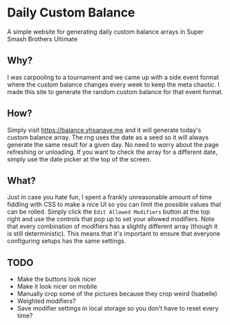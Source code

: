 # Daily Custom Balance

A simple website for generating daily custom balance arrays in Super Smash Brothers Ultimate

## Why?

I was carpooling to a tournament and we came up with a side event format where the custom balance changes every week to keep the meta chaotic. I made this site to generate the random custom balance for that event format.

## How?

Simply visit https://balance.yhsanave.me and it will generate today's custom balance array. The rng uses the date as a seed so it will always generate the same result for a given day. No need to worry about the page refreshing or unloading. If you want to check the array for a different date, simply use the date picker at the top of the screen.

## What?

Just in case you hate fun, I spent a frankly unreasonable amount of time fiddling with CSS to make a nice UI so you can limit the possible values that can be rolled. Simply click the `Edit Allowed Modifiers` button at the top right and use the controls that pop up to set your allowed modifiers. Note that every combination of modifiers has a slightly different array (though it is still deterministic). This means that it's important to ensure that everyone configuring setups has the same settings.

## TODO

- Make the buttons look nicer
- Make it look nicer on mobile
- Manually crop some of the pictures because they crop weird (Isabelle)
- Weighted modifiers?
- Save modifier settings in local storage so you don't have to reset every time?